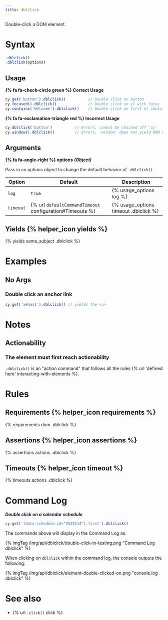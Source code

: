 ```yaml
---
title: dblclick
---
```


Double-click a DOM element.

# Syntax

```javascript
.dblclick()
.dblclick(options)
```

## Usage

**{% fa fa-check-circle green %} Correct Usage**

```javascript
cy.get('button').dblclick()          // Double click on button
cy.focused().dblclick()              // Double click on el with focus
cy.contains('Welcome').dblclick()    // Double click on first el containing 'Welcome'
```

**{% fa fa-exclamation-triangle red %} Incorrect Usage**

```javascript
cy.dblclick('button')          // Errors, cannot be chained off 'cy'
cy.window().dblclick()         // Errors, 'window' does not yield DOM element
```

## Arguments

**{% fa fa-angle-right %} options** ***(Object)***

Pass in an options object to change the default behavior of `.dblclick()`.

Option | Default | Description
--- | --- | ---
`log` | `true` | {% usage_options log %}
`timeout` | {% url `defaultCommandTimeout` configuration#Timeouts %} | {% usage_options timeout .dblclick %}

## Yields {% helper_icon yields %}

{% yields same_subject .dblclick %}

# Examples

## No Args

### Double click an anchor link

```javascript
cy.get('a#nav1').dblclick() // yields the <a>
```

# Notes

## Actionability

### The element must first reach actionability

`.dblclick()` is an "action command" that follows all the rules {% url 'defined here' interacting-with-elements %}.

# Rules

## Requirements {% helper_icon requirements %}

{% requirements dom .dblclick %}

## Assertions {% helper_icon assertions %}

{% assertions actions .dblclick %}

## Timeouts {% helper_icon timeout %}

{% timeouts actions .dblclick %}

# Command Log

***Double click on a calendar schedule***

```javascript
cy.get('[data-schedule-id="4529114"]:first').dblclick()
```

The commands above will display in the Command Log as:

{% imgTag /img/api/dblclick/double-click-in-testing.png "Command Log dblclick" %}

When clicking on `dblclick` within the command log, the console outputs the following:

{% imgTag /img/api/dblclick/element-double-clicked-on.png "console.log dblclick" %}

# See also

- {% url `.click()` click %}
